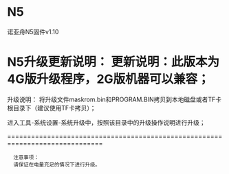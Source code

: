 # N5
诺亚舟N5固件v1.10

N5升级更新说明：
更新说明：此版本为4G版升级程序，2G版机器可以兼容；
==============================================================================

升级说明：
将升级文件maskrom.bin和PROGRAM.BIN拷贝到本地磁盘或者TF卡根目录下（建议使用TF卡拷贝）；

进入工具-系统设置-系统升级中，按照该目录中的升级操作说明进行升级；

==============================================================================

      注意事项：
      请保证在电量充足的情况下进行升级。
